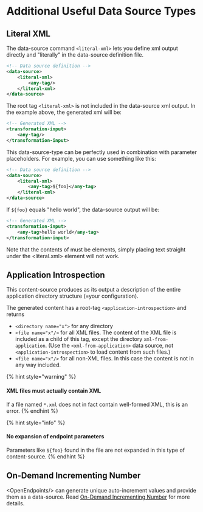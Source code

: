 # Additional Useful Data Source Types

## Literal XML

The data-source command `<literal-xml>` lets you define xml output directly and "literally" in the data-source definition file.

```xml
<!-- Data source definition -->
<data-source>
    <literal-xml>
        <any-tag/>
    </literal-xml>
</data-source>
```

The root tag `<literal-xml>` is not included in the data-source xml output. In the example above, the generated xml will be:

```xml
<!-- Generated XML -->
<transformation-input>
    <any-tag/>
</transformation-input>
```

This data-source-type can be perfectly used in combination with parameter placeholders. For example, you can use something like this:

```xml
<!-- Data source definition -->
<data-source>
    <literal-xml>
        <any-tag>${foo}</any-tag>
    </literal-xml>
</data-source>
```

If `${foo}` equals "hello world", the data-source output will be:

```xml
<!-- Generated XML -->
<transformation-input>
    <any-tag>hello world</any-tag>
</transformation-input>
```

Note that the contents of <literal-xml> must be elements, simply placing text straight under the <literal.xml> element will not work.

## Application Introspection

This content-source produces as its output a description of the entire application directory structure (=your configuration).

The generated content has a root-tag `<application-introspection>` and returns

* `<directory name="x">` for any directory
* `<file name="x"/>` for all XML files. The content of the XML file is included as a child of this tag, except the directory `xml-from-application`. (Use the `<xml-from-application>` data source, not `<application-introspection>` to load content from such files.)
* `<file name="x"/>` for all non-XML files. In this case the content is not in any way included.

{% hint style="warning" %}
#### XML files must actually contain XML

If a file named `*.xml` does not in fact contain well-formed XML, this is an error.
{% endhint %}

{% hint style="info" %}
#### No expansion of endpoint parameters

Parameters like `${foo}` found in the file are not expanded in this type of content-source.
{% endhint %}

## On-Demand Incrementing Number

\<OpenEndpoints/> can generate unique auto-increment values and provide them as a data-source. Read [On-Demand Incrementing Number](on-demand-incrementing-number.md) for more details.

